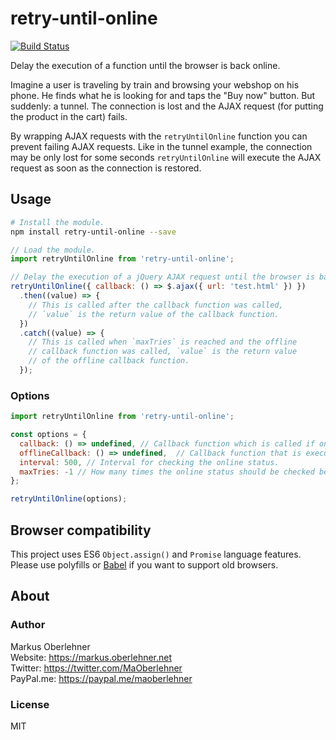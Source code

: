 # retry-until-online
[![Build Status](https://travis-ci.org/maoberlehner/retry-until-online.svg?branch=master)](https://travis-ci.org/maoberlehner/retry-until-online)

Delay the execution of a function until the browser is back online.

Imagine a user is traveling by train and browsing your webshop on his phone. He finds what he is looking for and taps the "Buy now" button. But suddenly: a tunnel. The connection is lost and the AJAX request (for putting the product in the cart) fails.

By wrapping AJAX requests with the `retryUntilOnline` function you can prevent failing AJAX requests. Like in the tunnel example, the connection may be only lost for some seconds `retryUntilOnline` will execute the AJAX request as soon as the connection is restored.

## Usage
```bash
# Install the module.
npm install retry-until-online --save
```

```js
// Load the module.
import retryUntilOnline from 'retry-until-online';

// Delay the execution of a jQuery AJAX request until the browser is back online.
retryUntilOnline({ callback: () => $.ajax({ url: 'test.html' }) })
  .then((value) => {
    // This is called after the callback function was called,
    // `value` is the return value of the callback function.
  })
  .catch((value) => {
    // This is called when `maxTries` is reached and the offline
    // callback function was called, `value` is the return value
    // of the offline callback function.
  });
```

### Options
```js
import retryUntilOnline from 'retry-until-online';

const options = {
  callback: () => undefined, // Callback function which is called if online.
  offlineCallback: () => undefined,  // Callback function that is executed if `tries` reaches 0.
  interval: 500, // Interval for checking the online status.
  maxTries: -1 // How many times the online status should be checked before giving up (-1 = unlimited).
};

retryUntilOnline(options);
```

## Browser compatibility
This project uses ES6 `Object.assign()` and `Promise` language features. Please use polyfills or [Babel](https://babeljs.io/) if you want to support old browsers.

## About
### Author
Markus Oberlehner  
Website: https://markus.oberlehner.net  
Twitter: https://twitter.com/MaOberlehner  
PayPal.me: https://paypal.me/maoberlehner

### License
MIT
